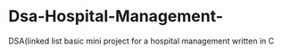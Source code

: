 # Dsa-Hospital-Management-
DSA(linked list basic mini project for a hospital management written in C
